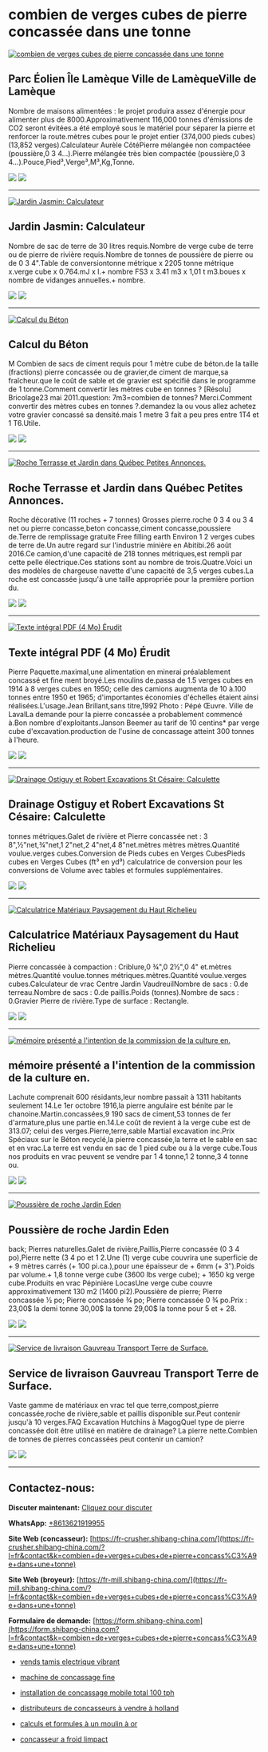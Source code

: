 # combien de verges cubes de pierre concassée dans une tonne

<a href="https://swt.shibang-china.com/?l=fr&img&k=combien+de+verges+cubes+de+pierre+concass%C3%A9e+dans+une+tonne" target="_blank">![combien de verges cubes de pierre concassée dans une tonne](http://static.shibang-china.com/all-800x300/1291.jpg)</a>

## Parc Éolien Île Lamèque Ville de LamèqueVille de Lamèque
Nombre de maisons alimentées : le projet produira assez d&#39;énergie pour alimenter plus de 8000.Approximativement 116,000 tonnes d&#39;émissions de CO2 seront évitées.a été employé sous le matériel pour séparer la pierre et renforcer la route.mètres cubes pour le projet entier (374,000 pieds cubes)(13,852 verges).Calculateur Aurèle CôtéPierre mélangée non compactéee (poussière,0 3 4…).Pierre mélangée très bien compactée (poussière,0 3 4…).Pouce,Pied³,Verge³,M³,Kg,Tonne.


<a href="https://whatsapp.shibangsoft.com/WhatsApp.php" target="_blank" title="WhatsApp">![](http://static.shibang-china.com/icon/whatsapp.png)</a> <a href="https://swt.shibang-china.com/?l=fr&icon&k=combien+de+verges+cubes+de+pierre+concass%C3%A9e+dans+une+tonne" target="_blank">![](http://static.shibang-china.com/icon/chat-fr.png)</a>

---

<a href="https://swt.shibang-china.com/?l=fr&img&k=combien+de+verges+cubes+de+pierre+concass%C3%A9e+dans+une+tonne" target="_blank">![Jardin Jasmin: Calculateur](http://static.shibang-china.com/all-800x300/9.jpg)</a>

## Jardin Jasmin: Calculateur
Nombre de sac de terre de 30 litres requis.Nombre de verge cube de terre ou de pierre de rivière requis.Nombre de tonnes de poussière de pierre ou de 0 3 4&quot;.Table de conversiontonne métrique x 2205 tonne métrique x.verge cube x 0.764.mJ x l.+ nombre FS3 x 3.41 m3 x 1,01 t m3.boues x nombre de vidanges annuelles.+ nombre.


<a href="https://whatsapp.shibangsoft.com/WhatsApp.php" target="_blank" title="WhatsApp">![](http://static.shibang-china.com/icon/whatsapp.png)</a> <a href="https://swt.shibang-china.com/?l=fr&icon&k=combien+de+verges+cubes+de+pierre+concass%C3%A9e+dans+une+tonne" target="_blank">![](http://static.shibang-china.com/icon/chat-fr.png)</a>

---

<a href="https://swt.shibang-china.com/?l=fr&img&k=combien+de+verges+cubes+de+pierre+concass%C3%A9e+dans+une+tonne" target="_blank">![Calcul du Béton](http://static.shibang-china.com/all-800x300/486.jpg)</a>

## Calcul du Béton
M Combien de sacs de ciment requis pour 1 mètre cube de béton.de la taille (fractions) pierre concassée ou de gravier,de ciment de marque,sa fraîcheur.que le coût de sable et de gravier est spécifié dans le programme de 1 tonne.Comment convertir les mètres cube en tonnes ? [Résolu] Bricolage23 mai 2011.question: 7m3=combien de tonnes? Merci.Comment convertir des mètres cubes en tonnes ?.demandez la ou vous allez achetez votre gravier concassé sa densité.mais 1 metre 3 fait a peu pres entre 1T4 et 1 T6.Utile.


<a href="https://whatsapp.shibangsoft.com/WhatsApp.php" target="_blank" title="WhatsApp">![](http://static.shibang-china.com/icon/whatsapp.png)</a> <a href="https://swt.shibang-china.com/?l=fr&icon&k=combien+de+verges+cubes+de+pierre+concass%C3%A9e+dans+une+tonne" target="_blank">![](http://static.shibang-china.com/icon/chat-fr.png)</a>

---

<a href="https://swt.shibang-china.com/?l=fr&img&k=combien+de+verges+cubes+de+pierre+concass%C3%A9e+dans+une+tonne" target="_blank">![Roche Terrasse et Jardin dans Québec Petites Annonces.](http://static.shibang-china.com/all-800x300/1300.jpg)</a>

## Roche Terrasse et Jardin dans Québec Petites Annonces.
Roche décorative (11 roches + 7 tonnes) Grosses pierre.roche 0 3 4 ou 3 4 net ou pierre concasse,beton concasse,ciment concasse,poussiere de.Terre de remplissage gratuite Free filling earth Environ 1 2 verges cubes de terre de.Un autre regard sur l&#39;industrie minière en Abitibi.26 août 2016.Ce camion,d&#39;une capacité de 218 tonnes métriques,est rempli par cette pelle électrique.Ces stations sont au nombre de trois.Quatre.Voici un des modèles de chargeuse navette d&#39;une capacité de 3,5 verges cubes.La roche est concassée jusqu&#39;à une taille appropriée pour la première portion du.


<a href="https://whatsapp.shibangsoft.com/WhatsApp.php" target="_blank" title="WhatsApp">![](http://static.shibang-china.com/icon/whatsapp.png)</a> <a href="https://swt.shibang-china.com/?l=fr&icon&k=combien+de+verges+cubes+de+pierre+concass%C3%A9e+dans+une+tonne" target="_blank">![](http://static.shibang-china.com/icon/chat-fr.png)</a>

---

<a href="https://swt.shibang-china.com/?l=fr&img&k=combien+de+verges+cubes+de+pierre+concass%C3%A9e+dans+une+tonne" target="_blank">![Texte intégral PDF (4 Mo) Érudit](http://static.shibang-china.com/all-800x300/292.jpg)</a>

## Texte intégral PDF (4 Mo) Érudit
Pierre Paquette.maximal,une alimentation en minerai préalablement concassé et fine ment broyé.Les moulins de.passa de 1.5 verges cubes en 1914 à 8 verges cubes en 1950; celle des camions augmenta de 10 à.100 tonnes entre 1950 et 1965; d&#39;importantes économies d&#39;échelles étaient ainsi réalisées.L&#39;usage.Jean Brillant,sans titre,1992 Photo : Pépé Œuvre. Ville de LavalLa demande pour la pierre concassée a probablement commencé à.Bon nombre d&#39;exploitants.Janson Beemer au tarif de 10 centins* par verge cube d&#39;excavation.production de l&#39;usine de concassage atteint 300 tonnes à l&#39;heure.


<a href="https://whatsapp.shibangsoft.com/WhatsApp.php" target="_blank" title="WhatsApp">![](http://static.shibang-china.com/icon/whatsapp.png)</a> <a href="https://swt.shibang-china.com/?l=fr&icon&k=combien+de+verges+cubes+de+pierre+concass%C3%A9e+dans+une+tonne" target="_blank">![](http://static.shibang-china.com/icon/chat-fr.png)</a>

---

<a href="https://swt.shibang-china.com/?l=fr&img&k=combien+de+verges+cubes+de+pierre+concass%C3%A9e+dans+une+tonne" target="_blank">![Drainage Ostiguy et Robert Excavations St Césaire: Calculette](http://static.shibang-china.com/all-800x300/1113.jpg)</a>

## Drainage Ostiguy et Robert Excavations St Césaire: Calculette
tonnes métriques.Galet de rivière et Pierre concassée net : 3 8&quot;,½&quot;net,¾&quot;net,1 2&quot;net,2 4&quot;net,4 8&quot;net.mètres mètres mètres.Quantité voulue.verges cubes.Conversion de Pieds cubes en Verges CubesPieds cubes en Verges Cubes (ft³ en yd³) calculatrice de conversion pour les conversions de Volume avec tables et formules supplémentaires.


<a href="https://whatsapp.shibangsoft.com/WhatsApp.php" target="_blank" title="WhatsApp">![](http://static.shibang-china.com/icon/whatsapp.png)</a> <a href="https://swt.shibang-china.com/?l=fr&icon&k=combien+de+verges+cubes+de+pierre+concass%C3%A9e+dans+une+tonne" target="_blank">![](http://static.shibang-china.com/icon/chat-fr.png)</a>

---

<a href="https://swt.shibang-china.com/?l=fr&img&k=combien+de+verges+cubes+de+pierre+concass%C3%A9e+dans+une+tonne" target="_blank">![Calculatrice Matériaux Paysagement du Haut Richelieu](http://static.shibang-china.com/all-800x300/424.jpg)</a>

## Calculatrice Matériaux Paysagement du Haut Richelieu
Pierre concassée à compaction : Criblure,0 ¾&quot;,0 2½&quot;,0 4&quot; et.mètres mètres.Quantité voulue.tonnes métriques.mètres.Quantité voulue.verges cubes.Calculateur de vrac Centre Jardin VaudreuilNombre de sacs : 0.de terreau.Nombre de sacs : 0.de paillis.Poids (tonnes).Nombre de sacs : 0.Gravier Pierre de rivière.Type de surface : Rectangle.


<a href="https://whatsapp.shibangsoft.com/WhatsApp.php" target="_blank" title="WhatsApp">![](http://static.shibang-china.com/icon/whatsapp.png)</a> <a href="https://swt.shibang-china.com/?l=fr&icon&k=combien+de+verges+cubes+de+pierre+concass%C3%A9e+dans+une+tonne" target="_blank">![](http://static.shibang-china.com/icon/chat-fr.png)</a>

---

<a href="https://swt.shibang-china.com/?l=fr&img&k=combien+de+verges+cubes+de+pierre+concass%C3%A9e+dans+une+tonne" target="_blank">![mémoire présenté a l&#39;intention de la commission de la culture en.](http://static.shibang-china.com/all-800x300/1324.jpg)</a>

## mémoire présenté a l&#39;intention de la commission de la culture en.
Lachute comprenait 600 résidants,leur nombre passait à 1311 habitants seulement 14.Le 1er octobre 1916,la pierre angulaire est bénite par le chanoine.Martin.concassées,9 190 sacs de ciment,53 tonnes de fer d&#39;armature,plus une partie en.14.Le coût de revient à la verge cube est de 313.07; celui des verges.Pierre,terre,sable Martial excavation inc.Prix Spéciaux sur le Béton recyclé,la pierre concassée,la terre et le sable en sac et en vrac.La terre est vendu en sac de 1 pied cube ou à la verge cube.Tous nos produits en vrac peuvent se vendre par 1 4 tonne,1 2 tonne,3 4 tonne ou.


<a href="https://whatsapp.shibangsoft.com/WhatsApp.php" target="_blank" title="WhatsApp">![](http://static.shibang-china.com/icon/whatsapp.png)</a> <a href="https://swt.shibang-china.com/?l=fr&icon&k=combien+de+verges+cubes+de+pierre+concass%C3%A9e+dans+une+tonne" target="_blank">![](http://static.shibang-china.com/icon/chat-fr.png)</a>

---

<a href="https://swt.shibang-china.com/?l=fr&img&k=combien+de+verges+cubes+de+pierre+concass%C3%A9e+dans+une+tonne" target="_blank">![Poussière de roche Jardin Eden](http://static.shibang-china.com/all-800x300/807.jpg)</a>

## Poussière de roche Jardin Eden
back; Pierres naturelles.Galet de rivière,Paillis,Pierre concassée (0 3 4 po),Pierre nette (3 4 po et 1 2.Une (1) verge cube couvrira une superficie de + 9 mètres carrés (+ 100 pi.ca.),pour une épaisseur de + 6mm (+ 3″).Poids par volume.+ 1,8 tonne verge cube (3600 lbs verge cube); + 1650 kg verge cube.Produits en vrac Pépinière LocasUne verge cube couvre approximativement 130 m2 (1400 pi2).Poussière de pierre; Pierre concassée ½ po; Pierre concassée ¾ po; Pierre concassée 0 ¾ po.Prix : 23,00$ la demi tonne 30,00$ la tonne 29,00$ la tonne pour 5 et + 28.


<a href="https://whatsapp.shibangsoft.com/WhatsApp.php" target="_blank" title="WhatsApp">![](http://static.shibang-china.com/icon/whatsapp.png)</a> <a href="https://swt.shibang-china.com/?l=fr&icon&k=combien+de+verges+cubes+de+pierre+concass%C3%A9e+dans+une+tonne" target="_blank">![](http://static.shibang-china.com/icon/chat-fr.png)</a>

---

<a href="https://swt.shibang-china.com/?l=fr&img&k=combien+de+verges+cubes+de+pierre+concass%C3%A9e+dans+une+tonne" target="_blank">![Service de livraison Gauvreau Transport Terre de Surface.](http://static.shibang-china.com/all-800x300/1460.jpg)</a>

## Service de livraison Gauvreau Transport Terre de Surface.
Vaste gamme de matériaux en vrac tel que terre,compost,pierre concassée,roche de rivière,sable et paillis disponible sur.Peut contenir jusqu&#39;à 10 verges.FAQ Excavation Hutchins à MagogQuel type de pierre concassée doit être utilisé en matière de drainage? La pierre nette.Combien de tonnes de pierres concassées peut contenir un camion?


<a href="https://whatsapp.shibangsoft.com/WhatsApp.php" target="_blank" title="WhatsApp">![](http://static.shibang-china.com/icon/whatsapp.png)</a> <a href="https://swt.shibang-china.com/?l=fr&icon&k=combien+de+verges+cubes+de+pierre+concass%C3%A9e+dans+une+tonne" target="_blank">![](http://static.shibang-china.com/icon/chat-fr.png)</a>

---
## Contactez-nous:

**Discuter maintenant:** [Cliquez pour discuter](https://swt.shibang-china.com?l=fr&contact&k=combien+de+verges+cubes+de+pierre+concass%C3%A9e+dans+une+tonne)

**WhatsApp:**  [+8613621919955](https://whatsapp.shibangsoft.com/WhatsApp.php)

**Site Web (concasseur):** [https://fr-crusher.shibang-china.com/](https://fr-crusher.shibang-china.com/?l=fr&contact&k=combien+de+verges+cubes+de+pierre+concass%C3%A9e+dans+une+tonne)

**Site Web (broyeur):** [https://fr-mill.shibang-china.com/](https://fr-mill.shibang-china.com/?l=fr&contact&k=combien+de+verges+cubes+de+pierre+concass%C3%A9e+dans+une+tonne)

**Formulaire de demande:** [https://form.shibang-china.com](https://form.shibang-china.com?l=fr&contact&k=combien+de+verges+cubes+de+pierre+concass%C3%A9e+dans+une+tonne)

* [vends tamis electrique vibrant](../30/vends%20tamis%20electrique%20vibrant.md)

* [machine de concassage fine](../30/machine%20de%20concassage%20fine.md)

* [installation de concassage mobile total 100 tph](../31/installation%20de%20concassage%20mobile%20total%20100%20tph.md)

* [distributeurs de concasseurs à vendre à holland](../40/distributeurs%20de%20concasseurs%20%C3%A0%20vendre%20%C3%A0%20holland.md)

* [calculs et formules à un moulin à or](../29/calculs%20et%20formules%20%C3%A0%20un%20moulin%20%C3%A0%20or.md)

* [concasseur a froid limpact](../32/concasseur%20a%20froid%20limpact.md)